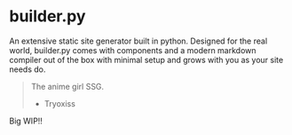 # builder.py
An extensive static site generator built in python. Designed for the real world, builder.py comes with components and a modern markdown compiler out of the box with minimal setup and grows with you as your site needs do.

> The anime girl SSG.
> - Tryoxiss

Big WIP!!